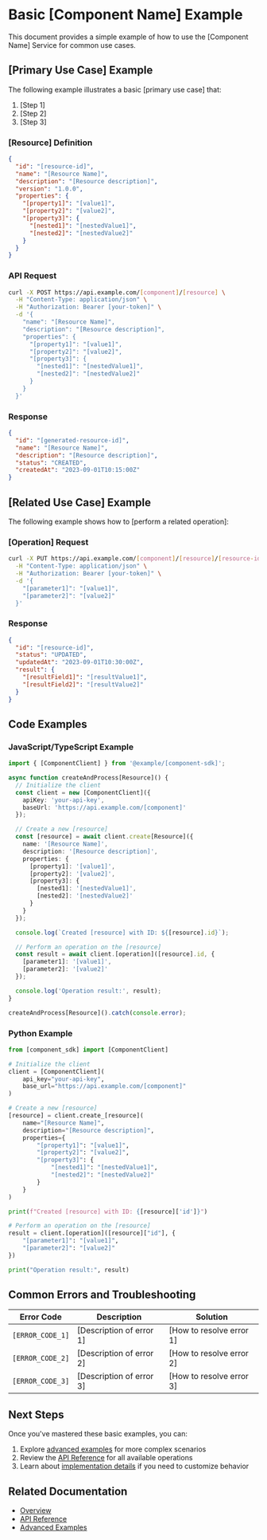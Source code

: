 # Basic [Component Name] Example

This document provides a simple example of how to use the [Component Name] Service for common use cases.

## [Primary Use Case] Example

The following example illustrates a basic [primary use case] that:

<!-- List the key steps in this example -->
1. [Step 1]
2. [Step 2]
3. [Step 3]

### [Resource] Definition

```json
{
  "id": "[resource-id]",
  "name": "[Resource Name]",
  "description": "[Resource description]",
  "version": "1.0.0",
  "properties": {
    "[property1]": "[value1]",
    "[property2]": "[value2]",
    "[property3]": {
      "[nested1]": "[nestedValue1]",
      "[nested2]": "[nestedValue2]"
    }
  }
}
```

### API Request

```bash
curl -X POST https://api.example.com/[component]/[resource] \
  -H "Content-Type: application/json" \
  -H "Authorization: Bearer [your-token]" \
  -d '{
    "name": "[Resource Name]",
    "description": "[Resource description]",
    "properties": {
      "[property1]": "[value1]",
      "[property2]": "[value2]",
      "[property3]": {
        "[nested1]": "[nestedValue1]",
        "[nested2]": "[nestedValue2]"
      }
    }
  }'
```

### Response

```json
{
  "id": "[generated-resource-id]",
  "name": "[Resource Name]",
  "description": "[Resource description]",
  "status": "CREATED",
  "createdAt": "2023-09-01T10:15:00Z"
}
```

## [Related Use Case] Example

The following example shows how to [perform a related operation]:

### [Operation] Request

```bash
curl -X PUT https://api.example.com/[component]/[resource]/[resource-id]/[operation] \
  -H "Content-Type: application/json" \
  -H "Authorization: Bearer [your-token]" \
  -d '{
    "[parameter1]": "[value1]",
    "[parameter2]": "[value2]"
  }'
```

### Response

```json
{
  "id": "[resource-id]",
  "status": "UPDATED",
  "updatedAt": "2023-09-01T10:30:00Z",
  "result": {
    "[resultField1]": "[resultValue1]",
    "[resultField2]": "[resultValue2]"
  }
}
```

## Code Examples

### JavaScript/TypeScript Example

```typescript
import { [ComponentClient] } from '@example/[component-sdk]';

async function createAndProcess[Resource]() {
  // Initialize the client
  const client = new [ComponentClient]({
    apiKey: 'your-api-key',
    baseUrl: 'https://api.example.com/[component]'
  });

  // Create a new [resource]
  const [resource] = await client.create[Resource]({
    name: '[Resource Name]',
    description: '[Resource description]',
    properties: {
      [property1]: '[value1]',
      [property2]: '[value2]',
      [property3]: {
        [nested1]: '[nestedValue1]',
        [nested2]: '[nestedValue2]'
      }
    }
  });

  console.log(`Created [resource] with ID: ${[resource].id}`);

  // Perform an operation on the [resource]
  const result = await client.[operation]([resource].id, {
    [parameter1]: '[value1]',
    [parameter2]: '[value2]'
  });

  console.log('Operation result:', result);
}

createAndProcess[Resource]().catch(console.error);
```

### Python Example

```python
from [component_sdk] import [ComponentClient]

# Initialize the client
client = [ComponentClient](
    api_key="your-api-key",
    base_url="https://api.example.com/[component]"
)

# Create a new [resource]
[resource] = client.create_[resource](
    name="[Resource Name]",
    description="[Resource description]",
    properties={
        "[property1]": "[value1]",
        "[property2]": "[value2]",
        "[property3]": {
            "[nested1]": "[nestedValue1]",
            "[nested2]": "[nestedValue2]"
        }
    }
)

print(f"Created [resource] with ID: {[resource]['id']}")

# Perform an operation on the [resource]
result = client.[operation]([resource]["id"], {
    "[parameter1]": "[value1]",
    "[parameter2]": "[value2]"
})

print("Operation result:", result)
```

## Common Errors and Troubleshooting

| Error Code | Description | Solution |
|------------|-------------|----------|
| `[ERROR_CODE_1]` | [Description of error 1] | [How to resolve error 1] |
| `[ERROR_CODE_2]` | [Description of error 2] | [How to resolve error 2] |
| `[ERROR_CODE_3]` | [Description of error 3] | [How to resolve error 3] |

## Next Steps

Once you've mastered these basic examples, you can:

1. Explore [advanced examples](./advanced_example.md) for more complex scenarios
2. Review the [API Reference](../interfaces/api.md) for all available operations
3. Learn about [implementation details](../implementation/module1.md) if you need to customize behavior

## Related Documentation

* [Overview](../overview.md)
* [API Reference](../interfaces/api.md)
* [Advanced Examples](./advanced_example.md) 